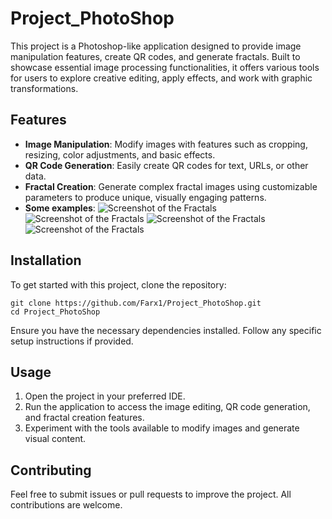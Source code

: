 # Project_PhotoShop

This project is a Photoshop-like application designed to provide image manipulation features, create QR codes, and generate fractals. Built to showcase essential image processing functionalities, it offers various tools for users to explore creative editing, apply effects, and work with graphic transformations.

## Features

- **Image Manipulation**: Modify images with features such as cropping, resizing, color adjustments, and basic effects.
- **QR Code Generation**: Easily create QR codes for text, URLs, or other data.
- **Fractal Creation**: Generate complex fractal images using customizable parameters to produce unique, visually engaging patterns.
- **Some examples**:
![Screenshot of the Fractals](WpfApp2/bin/Debug/FractaleA.bmp)
![Screenshot of the Fractals](WpfApp2/bin/Debug/Julia4.bmp)
![Screenshot of the Fractals](WpfApp2/bin/Debug/Julia6.bmp)
![Screenshot of the Fractals](WpfApp2/bin/Debug/Julia7.bmp)


## Installation

To get started with this project, clone the repository:

```
git clone https://github.com/Farx1/Project_PhotoShop.git
cd Project_PhotoShop
```
Ensure you have the necessary dependencies installed. Follow any specific setup instructions if provided.

## Usage

1. Open the project in your preferred IDE.
2. Run the application to access the image editing, QR code generation, and fractal creation features.
3. Experiment with the tools available to modify images and generate visual content.

## Contributing

Feel free to submit issues or pull requests to improve the project. All contributions are welcome.

